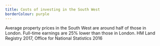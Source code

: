 ```yaml
---
title: Costs of investing in the South West
borderColour: purple
---
```

Average property prices in the South West are around half of those in London. Full-time earnings are 25% lower than those in London.
HM Land Registry 2017, Office for National Statistics 2016